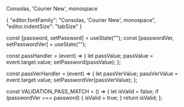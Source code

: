 Consolas, 'Courier New', monospace



{
    "editor.fontFamily": "Consolas, 'Courier New', monospace",
    "editor.indentSize": "tabSize"
}



const [password, setPassword] = useState("");
  const [passwordVer, setPasswordVer] = useState("");

  const passHandler = (event) => {
    let passValue;
    passValue = event.target.value;
    setPassword(passValue);
  };

  const passVerHandler = (event) => {
    let passVerValue;
    passVerValue = event.target.value;
    setPasswordVer(passVerValue);
  };

  const VALIDATION_PASS_MATCH = () => {
    let isValid = false;
    if (passwordVer === password) {
      isValid = true;
    }
    return isValid;
  };